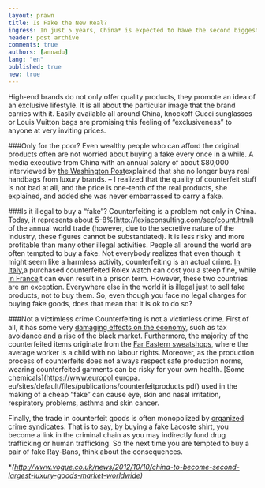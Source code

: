 ```yaml
---
layout: prawn
title: Is Fake the New Real?
ingress: In just 5 years, China* is expected to have the second biggest market in the world for luxury goods after the US, surpassing Japan, France, Britain and Italy. Rapid economic development and a fast-growing middle class contribute to the increasing demand for luxury products in China. However, this demand also boosts counterfeiting activities to a whole new level.
header: post archive
comments: true
authors: [annadu]
lang: "en"
published: true
new: true
---
```

High-end brands do not only offer quality products, they promote an idea of an exclusive lifestyle. It is all about the particular image that the brand carries with it. Easily available all around China, knockoff Gucci sunglasses or Louis Vuitton bags are promising this feeling of “exclusiveness” to anyone at very inviting prices.

###Only for the poor?
Even wealthy people who can afford the original products often are not worried about buying a fake every once in a while. A media executive from China with an annual salary of about $80,000 interviewed by [the Washington Post](http://www.washingtonpost.com/wp-dyn/articles/A43030-2004Jul11_3.html)explained that she no longer buys real handbags from luxury brands. – I realized that the quality of counterfeit stuff is not bad at all, and the price is one-tenth of the real products, she explained, and added she was never embarrassed to carry a fake.

###Is it illegal to buy a “fake”?
Counterfeiting is a problem not only in China. Today, it represents about 5-8%(http://lexiaconsulting.com/sec/count.html) of the annual world trade (however, due to the secretive nature of the industry, these figures cannot be substantiated). It is less risky and more profitable than many other illegal activities. People all around the world are often tempted to buy a fake. Not everybody realizes that even though it might seem like a harmless activity, counterfeiting is an actual crime. [In Italy](http://www.nytimes.com/2006/01/13/business/worldbusiness/13iht-fake.html?_r=0),a purchased counterfeited Rolex watch can cost you a steep fine, while [in France](http://fashionista.com/2012/05/new-french-anti-counterfeit-campaign-reminds-tourists-that-knockoffs-could-get-you-three-years-in-jail/)it can even result in a prison term. However, these two countries are an exception. Everywhere else in the world it is illegal just to sell fake products, not to buy them.
So, even though you face no legal charges for buying fake goods, does that mean that it is ok to do so?

###Not a victimless crime
Counterfeiting is not a victimless crime. First of all, it has some very [damaging effects on the economy](http://money.cnn.com/2012/09/27/news/economy/counterfeit-goods/index.html), such as tax avoidance and a rise of the black market. Furthermore, the majority of the counterfeited items originate from the [Far Eastern sweatshops](http://www.cnbc.com/id/38229835/Counterfeiting_Many_Risks_and_Many_Victims), where the average worker is a child with no labour rights. Moreover, as the production process of counterfeits does not always respect safe production norms, wearing counterfeited garments can be risky for your own health. [Some chemicals](https://www.europol.europa. eu/sites/default/files/publications/counterfeitproducts.pdf) used in the making of a cheap “fake” can cause eye, skin and nasal irritation, respiratory problems, asthma and skin cancer.

Finally, the trade in counterfeit goods is often monopolized by [organized crime syndicates](http://www.unodc.org/toc/en/crimes/counterfeit-goods.html). That is to say, by buying a fake Lacoste shirt, you become a link in the criminal chain as you may indirectly fund drug trafficking or human trafficking. 
So the next time you are tempted to buy a pair of fake Ray-Bans, think about the consequences.

**(http://www.vogue.co.uk/news/2012/10/10/china-to-become-second-largest-luxury-goods-market-worldwide)*
